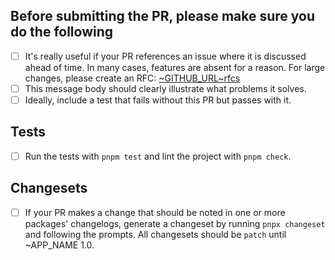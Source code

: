 ## Before submitting the PR, please make sure you do the following

- [ ] It's really useful if your PR references an issue where it is discussed ahead of time. In many cases, features are absent for a reason. For large changes, please create an RFC: [~GITHUB_URL~rfcs](~GITHUB_URL~rfcs)
- [ ] This message body should clearly illustrate what problems it solves.
- [ ] Ideally, include a test that fails without this PR but passes with it.

## Tests

- [ ] Run the tests with `pnpm test` and lint the project with `pnpm check`.

## Changesets

- [ ] If your PR makes a change that should be noted in one or more packages' changelogs, generate a changeset by running `pnpx changeset` and following the prompts. All changesets should be `patch` until ~APP_NAME 1.0.
